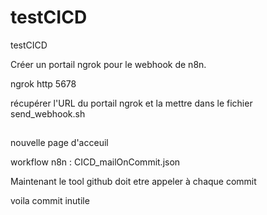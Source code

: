 # testCICD
testCICD

Créer un portail ngrok pour le webhook de n8n.

ngrok http 5678

récupérer l'URL du portail ngrok et la mettre dans le fichier send_webhook.sh

##

nouvelle page d'acceuil

workflow n8n : CICD_mailOnCommit.json

Maintenant le tool github doit etre appeler à chaque commit


voila commit inutile